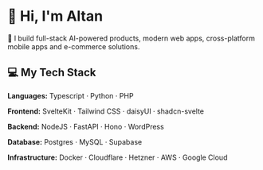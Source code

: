 # 👋 Hi, I'm Altan

🚀 I build full-stack AI-powered products, modern web apps, cross-platform mobile apps and e-commerce solutions.

## 💻 My Tech Stack

**Languages:** Typescript · Python · PHP

**Frontend:** SvelteKit · Tailwind CSS · daisyUI · shadcn-svelte

**Backend:** NodeJS · FastAPI · Hono · WordPress  

**Database:** Postgres · MySQL · Supabase

**Infrastructure:**  Docker · Cloudflare · Hetzner · AWS · Google Cloud
